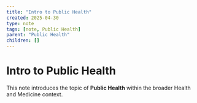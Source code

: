 ```yaml
---
title: "Intro to Public Health"
created: 2025-04-30
type: note
tags: [note, Public Health]
parent: "Public Health"
children: []
---
```


# Intro to Public Health

This note introduces the topic of **Public Health** within the broader Health and Medicine context.
